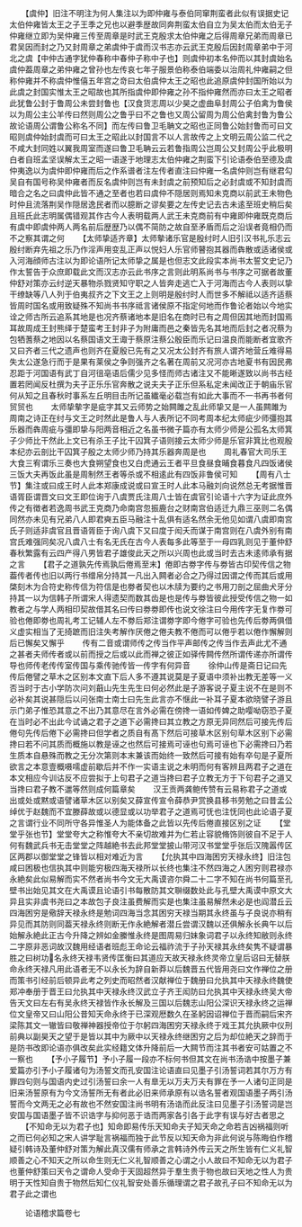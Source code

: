 <!-- { "loadSidebar": true } -->
　　【虞仲】旧注不明注为何人集注以为即仲雍与泰伯同窜荆蛮者此似有误据史记太伯仲雍皆太王之子王季之兄也以避季歴故同奔荆蛮太伯自立为吴太伯而太伯无子仲雍继立即为吴仲雍三传至周章是时武王克殷求太伯仲雍之后得周章兄弟而周章已君吴因而封之乃又封周章之弟虞仲于虞而汉书志亦云武王克殷后因封周章弟中于河北之虞【中仲古通字犹仲春称中春仲子称中子也】则虞仲初本名仲而以其封虞始名虞仲葢周章之弟仲雍之曾孙也左传哀七年子服景伯称泰伯端委以治周礼仲雍嗣之但称仲雍并不称虞仲惟僖五年宫之竒曰太伯虞仲太王之昭也此追原虞仲封国所始以为此虞之封国实惟太王之昭故也其所指虞仲即仲雍之孙不指仲雍然而亦曰太王之昭者此犹鲁公封于鲁周公未尝封鲁也【汉食货志周以少昊之虚曲阜封周公子伯禽为鲁侯以为周公主公羊传曰然则周公之鲁乎曰不之鲁也又周公留周为周公伯禽封鲁为鲁公故论语周公谓鲁公称名不同】而左传曰鲁卫毛聃文之昭也正同鲁公始封鲁而可曰文昭则虞仲始封虞而可曰太王之昭此以封国言不以人言故传之上文明云周公监二代之不咸大封同姓以翼我周室而遂曰鲁卫毛聃云云若鲁指周公岂周公又封周公乎此极明白者自班孟坚误解太王之昭一语遂于地理志太伯仲雍之荆蛮下引论语泰伯至德及虞仲夷逸以为虞仲即仲雍而后之作系谱者注左传者直注曰仲雍一名虞仲则岂有继君勾吴自有国号称吴仲雍者而反名虞仲则岂有未封虞之前预知后之必封虞或不知封虞而暗合之名之曰虞仲此皆不通之至者也若曰虞仲不隠居则焉知未克商以前武王未物色时仲且流落荆吴作隠居逸民者而以臆断之谬矣要之左传史记去古未逺至班史稍后矣且班氏此志明属偶错观其作古今人表明载两人武王未克商前有中雍即仲雍既克商后有虞中即虞仲两人两名前后歴歴乃以偶不简防之故自至矛盾而后之沿误者竟相仍而不之察其谓之何
　　【太师挚适齐章】太师摰诸乐官是殷纣时人旧引汉书礼乐志云殷纣断弃先祖之乐乃作淫声用变乱正声以悦妇人乐官师瞽抱其器而犇散或适诸侯或入河海顔师古注以为即论语所记太师挚之属是也但志文此段实本尚书太誓文史记乃作太誓告于众庶即载此文而汉志亦云此书序之言则此明系尚书与书序之可据者故董仲舒对策亦云纣逆天暴物杀戮贤知守职之人皆奔走逃亡入于河海而古今人表则以挚干缭缺等八人列于伯夷叔齐之下文王之上则明是殷纣时人而世多不解祗以适齐适蔡皆周时国名或用致疑殊不知尚书书序祗言诸侯原不指定何地而作鲁论者始以今地实诠之师古所云追系其地是也况齐蔡诸地本是旧名在商时已有之周但因其地而封国焉耳故周成王封熊绎于楚蛮考王封非子为附庸而邑之秦皆先名其地而后封之者况蔡为包牺蓍蔡之地因以名蔡国语文王诹于蔡原注蔡公殷臣而乐记曰温良而能断者宜歌齐又曰齐者三代之遗声也则齐在夏殷已先有之又况太公封齐有旅人谓齐地营丘难得易失太公遂急行而于是果有莱侯之争则强齐之名著在周前又况河亦古地夏书有因民弗忍距于河国语有武丁自河徂亳语后儒少见多怪而师古诸注又不能晰遂致以尚书古经置若罔闻反杜撰为夫子正乐乐官奔散之说夫夫子正乐但系私定未闻改正于朝庙乐官何从知之且春秋时事系左丘明目击所记虽纎毫必载岂有如此大事而不一书再书者何贸贸也
　　太师挚摰字是疵字其又云师势之始闗雎之乱此师挚又是一人虽闗雎为周南之诗正在纣与文王之时然此是鲁人与人表所记不同考周本纪太师疵少师彊抱其乐器而犇周疵与彊即挚与阳两音相近之名虽书微子篇亦有太师少师是公孤名太师箕子少师比干然此上文已有杀王子比干囚箕子语则接云太师少师是乐官非箕比也观殷本纪亦云剖比干囚箕子殷之太师少师乃持其乐器奔周是也
　　周礼春官大司乐王大食三宥谓乐三奏也大食朔望食也又白虎通云王者平旦食昼食晡食暮食凡四饭诸侯三饭大夫再饭此虽是周制然王者等杀或不相逺此有四饭非鲁侯可知
　　【周有八士节】集注或曰成王时人此本郑康成说或曰宣王时人此本马融刘向说然总无考据惟晋语胥臣谓晋文曰文王即位询于八虞贾氏注周八士皆在虞官引论语十六字为证此庶外传之有徴者若逸周书武王克商乃命南宫忽振鹿台之财南宫伯适迁九鼎三巫则二名偶同然亦未见有兄弟八人即君奭五臣马融注十乱俱有适名然余无他见如谓八虞即南宫氏子则适非虞官且晋语胥臣于询八虞下又曰度于闳夭而谋于南宫则在八虞外别有南宫氏难强同矣况八虞八士有名无氏在古今人表每多此等至于一母四乳则见于董仲舒春秋繁露有云四产得八男皆君子雄俊此天之所以兴周也此或当时去古未逺师承有据之言
　　【君子之道孰先传焉孰后倦焉至末】倦即古劵字传与劵皆古印契传信之物葢传者传也旧以两行书缯帛分持其一凡出入闗者必合之乃得过因谓之传而其后或用棨刻木为合符史称传信为符信是也劵者契也以木牍为要约之书用刀剖之屈曲犬牙分持其一以为信韩子所谓宋人得遗契而数其齿是也是传与劵皆彼此授受传信之物一如教者之与学人两相印契故借其名曰传曰劵劵即传也说文徐注曰今用传字无复作劵可验也倦即劵也周礼考工记辅人左不劵后郑注谓劵字即今倦字可验也先传后劵两俱借义虚实相当了无掎蹠而旧注失考解作厌倦之倦夫教不倦而可以倦乎若以倦作懈解则后已懈矣又懈乎
　　传有二音或谓师传之传当作平声邮传之传当作去声此尤不通之甚者夫师传者或以前而授之后或以此而禅之彼正如驿传闗传然所谓传递亦所谓传导也师传老传传室传国与乘传驰传皆一传字有何异音
　　徐仲山传是斋日记曰先传后倦譬之草木之区别本文直下后人多不遵其说莫是子夏语中须补出教无差等一义否当时于古小学防次问刘蕺山先生先生曰何必然此是子游客说子夏主说不在是则不必补矣其说甚隠后以问张南士南士曰先生此言亦不惬此一补耳子夏本欲晓譬子游且示门弟子惟恐其意之不出乃其意尽在言外必需在傍搀一语如传婢之助嘤呦窃恐子夏在当时必不出此今试诵之君子之道下必需搀曰其立教之方原无异同然后可接先传后倦句先传后倦下必需搀曰但学者之质自有髙下然后可接草木区别句草木区别下必需搀曰若不问其质而概施以教是诬之也然后可接焉可诬也句焉可诬也下必需搀曰乃若生质本自悬殊而教之无分次第则本末兼该而始终一致然后可接有始有卒句是子夏所欲言之本意壹概嗫嚅虚前歇后并不作一实语主说之未明而何有客辨且两君子之道在本文相应今训诂反不应尝拟于上句君子之道当搀曰君子立教无方于下句君子之道又当搀曰君子教不邋等然则成何篇章矣
　　汉王贡两龚鲍传赞有云易称君子之道或出或处或黙或语譬诸草木区以别矣又薛宣传宣令薛恭尹赏换县移书劳勉之曰昔孟公绰优于赵魏而不宜滕薛故或以德显或以功举君子之道焉可怃也注怃同也此论语子夏之言谓行业不同所守各异惟圣人为能体备之此皆以先传后倦直接区别之证
　　【堂堂乎张也节】堂堂夸大之称惟夸大不亲切故难并为仁若止容貌脩饰则彼自不足于人何有魏武兵书无击堂堂之阵越絶书去此邦堂堂披山带河汉书堂堂乎张后汉隗嚣传区区两郡以御堂堂之锋皆以相对难近为言
　　【允执其中四海困穷天禄永终】旧注包咸曰困极也信执其中则能穷极四海天禄所以长终也集注不然四海之人困穷则君禄亦永絶矣此似易解而实不然者尚书今文无大禹谟咨尔舜二十二字不知在尚书何篇至孔壁书出始见其文在大禹谟且论语引书每散防其文聨缀数处此与孔壁大禹谟中原文大异且实非虞书尧曰之本故包子良注虽费解而实是也集注虽易解然未必是也阎潜丘云四海困穷是儆辞天禄永终是勉词四海当念其困穷天禄当期其永终虽与子良说亦稍有异见而其防则同葢天禄永终则断无作永絶解者潜丘尝谓汉魏以还俱解永长典午以后始解永絶此正古今升降之辨如金縢惟永终是图周易归妹象词君子以永终知敝则永终二字原非恶词故汉魏用经语者班彪王命论云福祚流于子孙天禄其永终矣隽不疑谓暴胜之曰树功名永终天禄韦贤传匡衡曰其道应天故天禄永终灵帝立皇后诏曰无替朕命永终天禄凡用此语者无不以永长为辞自新莽以后魏晋五代皆用尧曰文作禅位之册而策书引经前后顿异此考之列史而昭然者汉献禅位于魏册曰允执其中天禄永终魏使郑冲奉册于晋王曰允执其中天禄永终汉武立子齐王闳防曰允执其中天禄永终吴大帝告天文曰左右有吴永终天禄皆作永长解及三国以后魏志山阳公深识天禄永终之运禅位文皇帝又曰山阳公昔知天命永终于已深观厯数久在圣躬因诏禅位于晋而嗣后宋齐梁陈其文一辙皆曰敬禅神器授帝位于尔躬四海困穷天禄永终于戏王其允执厥中仪刑前典以副昊天之望于是皆以其中为厥中以天禄永终继困穷之后为却位絶天之辞而于是防书改即论语亦俱改矣此实经籍文体升降前后一大闗节而注其书者安可姑置之不一察也
　　【予小子履节】予小子履一段亦不标何书但其文在尚书汤诰中按墨子兼爱篇亦引予小子履诸句为汤誓文而孔安国注论语直曰见墨子引汤誓词若其尔万方有罪四句则与国语内史过引汤誓曰余一人有臯无以万夫万夫有罪在予一人诸句正同是旧来汤誓原有为今文汤誓所无有者此必旧来师承原有以诰名誓者观国语墨子两引汤誓而今文两无之必有故也不然安国注尚书明有汤诰而此反注曰见墨子引汤誓词是岂安国与国语墨子皆不识诰字与抑何恶于诰而两家各引各于此字有误与好古者思之
　　【不知命无以为君子也】知命即易传乐天知命夫子知天命之命若吉凶祸福则听之而已何必知之宋人讲学耻言祸福而独于此节反以知天命为非此何说与陈晦伯作稽疑引韩诗及董仲舒对策为解此真汉儒有师承之言韩诗外传云天之所生皆有仁义礼智顺善之心不知天之所以命生则无仁义礼智顺善之心谓之小人故曰不知命无以为君子也董仲舒策曰天令之谓命人受命于天固超然异于羣生贵于物也故曰天地之性人为贵明于天性知自贵于物然后知仁仪礼智安处善乐循理谓之君子故孔子曰不知命无以为君子此之谓也

　　论语稽求篇卷七
